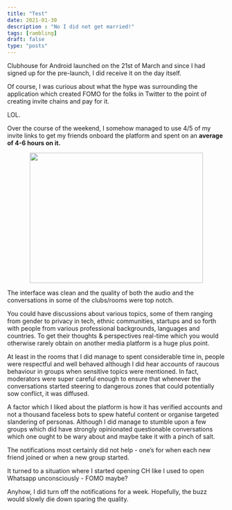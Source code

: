 ```yaml
---
title: "Test"
date: 2021-01-30
description : "No I did not get married!"
tags: [rambling]
draft: false
type: "posts"
---
```


Clubhouse for Android launched on the 21st of March and since I had signed up for the pre-launch, I did receive it on the day itself.

Of course, I was curious about what the hype was surrounding the application which created FOMO for the folks in Twitter to the point of creating invite chains and pay for it.

LOL. 

Over the course of the weekend, I somehow managed to use 4/5 of my invite links to get my friends onboard the platform and spent on an **average of 4-6 hours on it.**



<p align="center">
  <img width="400" height="300" src="https://trello-attachments.s3.amazonaws.com/5d18f3047411826d007bd6e3/60aab0efaa556c5e98f8c1a3/a36e2dd3e7f842e470d58b30c64a1ce6/Screenshot_20210524-005640__01_(2).jpg">
</p>

The interface was clean and the quality of both the audio and the conversations in some of the clubs/rooms were top notch.

You could have discussions about various topics, some of them ranging from gender to privacy in tech, ethnic communities, startups and so forth with people from various professional backgrounds, languages and countries. To get their thoughts & perspectives real-time which you would otherwise rarely obtain on another media platform is a huge plus point. 

At least in the rooms that I did manage to spent considerable time in, people were respectful and well behaved although I did hear accounts of raucous behaviour in groups when sensitive topics were mentioned. In fact, moderators were super careful enough to ensure that whenever the conversations started steering to dangerous zones that could potentially sow conflict, it was diffused.

A factor which I liked about the platform is how it has verified accounts and not a thousand faceless bots to spew hateful content or organise targeted slandering of personas. Although I did manage to stumble upon a few groups which did have strongly opinionated questionable conversations which one ought to be wary about and maybe take it with a pinch of salt.

The notifications most certainly did not help - one’s for when each new friend joined or when a new group started.

It turned to a situation where I started opening CH like I used to open Whatsapp unconsciously - FOMO maybe? 

Anyhow, I did turn off the notifications for a week. Hopefully, the buzz would slowly die down sparing the quality.
